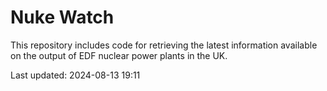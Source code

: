 # Nuke Watch

This repository includes code for retrieving the latest information available on the output of EDF nuclear power plants in the UK.

Last updated: 2024-08-13 19:11